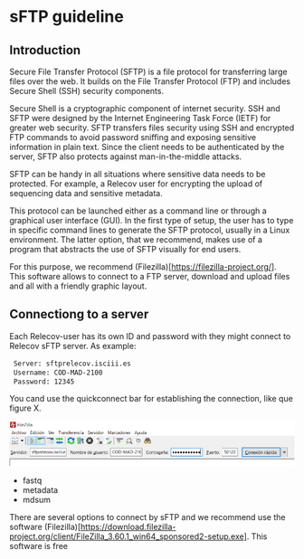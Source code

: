 # sFTP guideline

## Introduction

Secure File Transfer Protocol (SFTP) is a file protocol for transferring large files over the web. It builds on the File Transfer Protocol (FTP) and includes Secure Shell (SSH) security components.

Secure Shell is a cryptographic component of internet security. SSH and SFTP were designed by the Internet Engineering Task Force (IETF) for greater web security. SFTP transfers files security using SSH and encrypted FTP commands to avoid password sniffing and exposing sensitive information in plain text. Since the client needs to be authenticated by the server, SFTP also protects against man-in-the-middle attacks.

SFTP can be handy in all situations where sensitive data needs to be protected. For example, a Relecov user for encrypting the upload of sequencing data and sensitive metadata.

This protocol can be launched either as a command line or through a graphical user interface (GUI). In the first type of setup, the user has to type in specific command lines to generate the SFTP protocol, usually in a Linux environment. The latter option, that we recommend, makes use of a program that abstracts the use of SFTP visually for end users.

For this purpose, we recommend (Filezilla)[https://filezilla-project.org/]. This software allows to connect to a FTP server, download and upload files and all with a friendly graphic layout.

## Connectiong to a server

Each Relecov-user has its own ID and password with they might connect to Relecov sFTP server. As example:

```
 Server: sftprelecov.isciii.es
 Username: COD-MAD-2100
 Password: 12345
```

You cand use the quickconnect bar for establishing the connection, like que figure X.

![Figure 1](images/figure1.PNG)






- fastq
- metadata
- mdsum

There are several options to connect by sFTP and we recommend use the software (Filezilla)[https://download.filezilla-project.org/client/FileZilla_3.60.1_win64_sponsored2-setup.exe]. This software is free